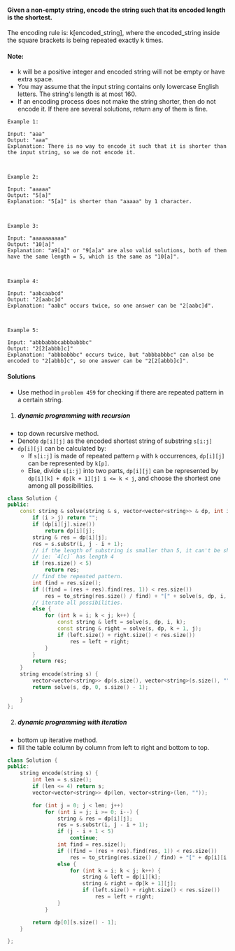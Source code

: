 #### Given a non-empty string, encode the string such that its encoded length is the shortest.

The encoding rule is: k[encoded_string], where the encoded_string inside the square brackets is being repeated exactly k times.

#### Note:

-    k will be a positive integer and encoded string will not be empty or have extra space.
-    You may assume that the input string contains only lowercase English letters. The string's length is at most 160.
-    If an encoding process does not make the string shorter, then do not encode it. If there are several solutions, return any of them is fine.

 

```
Example 1:

Input: "aaa"
Output: "aaa"
Explanation: There is no way to encode it such that it is shorter than the input string, so we do not encode it.

 

Example 2:

Input: "aaaaa"
Output: "5[a]"
Explanation: "5[a]" is shorter than "aaaaa" by 1 character.

 

Example 3:

Input: "aaaaaaaaaa"
Output: "10[a]"
Explanation: "a9[a]" or "9[a]a" are also valid solutions, both of them have the same length = 5, which is the same as "10[a]".

 

Example 4:

Input: "aabcaabcd"
Output: "2[aabc]d"
Explanation: "aabc" occurs twice, so one answer can be "2[aabc]d".

 

Example 5:

Input: "abbbabbbcabbbabbbc"
Output: "2[2[abbb]c]"
Explanation: "abbbabbbc" occurs twice, but "abbbabbbc" can also be encoded to "2[abbb]c", so one answer can be "2[2[abbb]c]".
```


#### Solutions

- Use method in `problem 459` for checking if there are repeated pattern in a certain string.

1. ##### dynamic programming with recursion

- top down recursive method.
- Denote `dp[i][j]` as the encoded shortest string of substring `s[i:j]`
- `dp[i][j]` can be calculated by:
    - If `s[i:j]` is made of repeated pattern `p` with `k` occurrences, `dp[i][j]` can be represented by `k[p]`.
    - Else, divide `s[i:j]` into two parts, `dp[i][j]` can be represented by `dp[i][k] + dp[k + 1][j] i <= k < j`, and choose the shortest one among all possibilities.

```cpp
class Solution {
public:
    const string & solve(string & s, vector<vector<string>> & dp, int i, int j) {
        if (i > j) return "";
        if (dp[i][j].size())
            return dp[i][j];
        string & res = dp[i][j];
        res = s.substr(i, j - i + 1);
        // if the length of substring is smaller than 5, it can't be shorter.
        // ie: `4[c]` has length 4
        if (res.size() < 5)
            return res;
        // find the repeated pattern.
        int find = res.size();
        if ((find = (res + res).find(res, 1)) < res.size())
            res = to_string(res.size() / find) + "[" + solve(s, dp, i, i + find - 1) + "]";
        // iterate all possibilities.
        else {
            for (int k = i; k < j; k++) {
                const string & left = solve(s, dp, i, k);
                const string & right = solve(s, dp, k + 1, j);
                if (left.size() + right.size() < res.size())
                    res = left + right;
            }
        }
        return res;
    }
    string encode(string s) {
        vector<vector<string>> dp(s.size(), vector<string>(s.size(), ""));
        return solve(s, dp, 0, s.size() - 1);

    }
};
```

2. ##### dynamic programming with iteration

- bottom up iterative method.
- fill the table column by column from left to right and bottom to top.

```cpp
class Solution {
public:
    string encode(string s) {
        int len = s.size();
        if (len <= 4) return s;
        vector<vector<string>> dp(len, vector<string>(len, ""));

        for (int j = 0; j < len; j++)
            for (int i = j; i >= 0; i--) {
                string & res = dp[i][j];
                res = s.substr(i, j - i + 1);
                if (j - i + 1 < 5)
                    continue;
                int find = res.size();
                if ((find = (res + res).find(res, 1)) < res.size())
                    res = to_string(res.size() / find) + "[" + dp[i][i + find - 1] + "]";
                else {
                    for (int k = i; k < j; k++) {
                        string & left = dp[i][k];
                        string & right = dp[k + 1][j];
                        if (left.size() + right.size() < res.size())
                            res = left + right;
                }
            }

        return dp[0][s.size() - 1];
    }

};
```